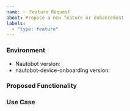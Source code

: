 ```yaml
---
name: ✨ Feature Request
about: Propose a new feature or enhancement
labels:
  - "type: feature"
---
```


### Environment
* Nautobot version:  <!-- Example: 2.0.3 -->
* nautobot-device-onboarding version:  <!-- Example: 1.0.0 -->

<!--
    Describe in detail the new functionality you are proposing.
-->
### Proposed Functionality

<!--
    Convey an example use case for your proposed feature. Write from the
    perspective of a user who would benefit from the proposed
    functionality and describe how.
--->
### Use Case

